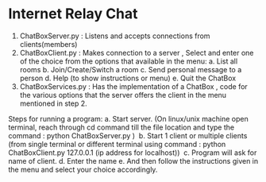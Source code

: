 # Internet Relay Chat
1.	ChatBoxServer.py : 
		Listens and accepts connections from clients(members) 
2.	ChatBoxClient.py : 
		Makes connection to a server , 
		Select and enter  one of the choice from the options that available in the menu:
		a. List all rooms
		b. Join/Create/Switch a room
		c. Send personal message to a person
        d. Help (to show instructions or menu)
        e. Quit the ChatBox
3.	ChatBoxServices.py : 
		Has the implementation of a ChatBox , code for the various options that the server offers the client in the menu mentioned     in step 2.
  
  Steps for running a program:
	a.	Start server. (On linux/unix machine open terminal, reach through cd command till the file location and type the command      : python ChatBoxServer.py ) 
	b.	Start 1 client or multiple clients (from single terminal or different terminal using  command : python ChatBoxClient.py      127.0.0.1 (ip address for localhost)) 
	c.	Program will ask for name of client. 
  d.	Enter the name
	e.	And then follow the instructions given in the menu and select your choice accordingly.
